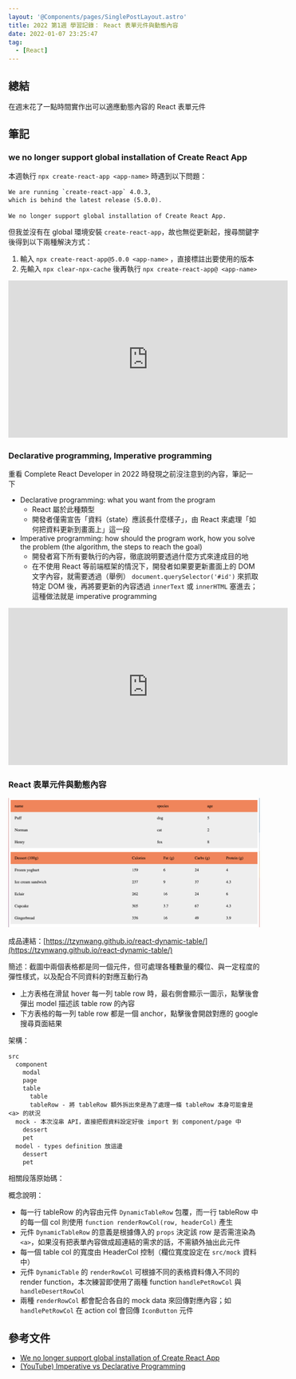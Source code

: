 ```yaml
---
layout: '@Components/pages/SinglePostLayout.astro'
title: 2022 第1週 學習記錄： React 表單元件與動態內容
date: 2022-01-07 23:25:47
tag:
  - [React]
---
```


## 總結

在週末花了一點時間實作出可以適應動態內容的 React 表單元件

## 筆記

### we no longer support global installation of Create React App

本週執行 `npx create-react-app <app-name>` 時遇到以下問題：

```
We are running `create-react-app` 4.0.3,
which is behind the latest release (5.0.0).

We no longer support global installation of Create React App.
```

但我並沒有在 global 環境安裝 `create-react-app`，故也無從更新起，搜尋關鍵字後得到以下兩種解決方式：

1. 輸入 `npx create-react-app@5.0.0 <app-name>` ，直接標註出要使用的版本
2. 先輸入 `npx clear-npx-cache` 後再執行 `npx create-react-app@ <app-name>`

<iframe width="560" height="315" src="https://www.youtube.com/embed/Q7i8kDJGyHE" title="YouTube video player" frameborder="0" allow="accelerometer; autoplay; clipboard-write; encrypted-media; gyroscope; picture-in-picture" allowfullscreen></iframe>

### Declarative programming, Imperative programming

重看 Complete React Developer in 2022 時發現之前沒注意到的內容，筆記一下

- Declarative programming: what you want from the program
  - React 屬於此種類型
  - 開發者僅需宣告「資料（state）應該長什麼樣子」，由 React 來處理「如何把資料更新到畫面上」這一段
- Imperative programming: how should the program work, how you solve the problem (the algorithm, the steps to reach the goal)
  - 開發者寫下所有要執行的內容，徹底說明要透過什麼方式來達成目的地
  - 在不使用 React 等前端框架的情況下，開發者如果要更新畫面上的 DOM 文字內容，就需要透過（舉例） `document.querySelector('#id')` 來抓取特定 DOM 後，再將要更新的內容透過 `innerText` 或 `innerHTML` 塞進去；這種做法就是 imperative programming

<iframe width="560" height="315" src="https://www.youtube.com/embed/4A2mWqLUpzw" title="YouTube video player" frameborder="0" allow="accelerometer; autoplay; clipboard-write; encrypted-media; gyroscope; picture-in-picture" allowfullscreen></iframe>

### React 表單元件與動態內容

![demo](/2022/work-log-2022-w1/dynamic-content-table.png)

成品連結：[https://tzynwang.github.io/react-dynamic-table/](https://tzynwang.github.io/react-dynamic-table/)

簡述：截圖中兩個表格都是同一個元件，但可處理各種數量的欄位、與一定程度的彈性樣式，以及配合不同資料的對應互動行為

- 上方表格在滑鼠 hover 每一列 table row 時，最右側會顯示一圖示，點擊後會彈出 model 描述該 table row 的內容
- 下方表格的每一列 table row 都是一個 anchor，點擊後會開啟對應的 google 搜尋頁面結果

架構：

```
src
  component
    modal
    page
    table
      table
      tableRow - 將 tableRow 額外拆出來是為了處理一條 tableRow 本身可能會是 <a> 的狀況
  mock - 本次沒串 API，直接把假資料設定好後 import 到 component/page 中
    dessert
    pet
  model - types definition 放這邊
    dessert
    pet
```

相關段落原始碼：

<script src="https://gist.github.com/tzynwang/bbd5b26a9f93dfc9f48b4aafbc9ece80.js"></script>
<script src="https://gist.github.com/tzynwang/e3df232f84cdefc912e164ff808103a5.js"></script>

概念說明：

- 每一行 tableRow 的內容由元件 `DynamicTableRow` 包覆，而一行 tableRow 中的每一個 col 則使用 `function renderRowCol(row, headerCol)` 產生
- 元件 `DynamicTableRow` 的意義是根據傳入的 `props` 決定該 row 是否需渲染為 `<a>`，如果沒有把表單內容做成超連結的需求的話，不需額外抽出此元件
- 每一個 table col 的寬度由 HeaderCol 控制（欄位寬度設定在 `src/mock` 資料中）
- 元件 `DynamicTable` 的 `renderRowCol` 可根據不同的表格資料傳入不同的 render function，本次練習即使用了兩種 function `handlePetRowCol` 與 `handleDesertRowCol`
- 兩種 `renderRowCol` 都會配合各自的 mock data 來回傳對應內容；如 `handlePetRowCol` 在 action col 會回傳 `IconButton` 元件

## 參考文件

- [We no longer support global installation of Create React App](https://dev.to/arjuncodes/we-no-longer-support-global-installation-of-create-react-app-2p)
- [(YouTube) Imperative vs Declarative Programming](https://youtu.be/yOBBkIJBEL8)
